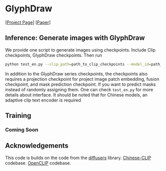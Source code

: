 # GlyphDraw


[[Project Page](https://1073521013.github.io/glyph-draw.github.io/)] [[Paper](https://arxiv.org/abs/2303.17870)]


## Inference: Generate images with GlyphDraw

We provide one script to generate images using checkpoints. Include Clip checkpoints, GlyphDraw checkpoints. Then run
```bash
python test_en.py --clip_path=path_to_clip_checkpoints --model_id=path_to_GlyphDraw_checkpoints
```
In addition to the GlyphDraw series checkpoints, the checkpoints also requires a projection checkpoint for project image patch embedding, fusion checkpoint, and mask prediction checkpoint. If you want to predict masks instead of randomly assigning them.
One can check `test_en.py` for more details about interface. 
It should be noted that for Chinese models, an adaptive clip text encoder is required


## Training 

### Coming Soon


## Acknowledgements 
This code is builds on the code from the [diffusers](https://github.com/huggingface/diffusers) library. 
[Chinese-CLIP](https://github.com/OFA-Sys/Chinese-CLIP) codebase.
[OpenCLIP](https://github.com/mlfoundations/open_clip) codebase.